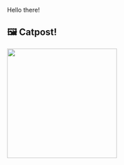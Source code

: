 Hello there!



## 🖼️ Catpost!

<sub>
    <img src="https://cdn2.thecatapi.com/images/69o.jpg" height="256">
</sub>

